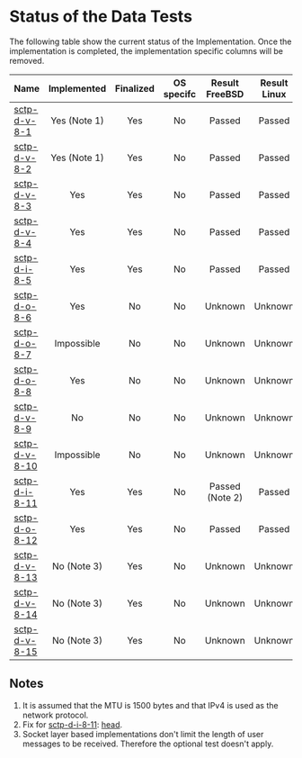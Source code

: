 # Status of the Data Tests

The following table show the current status of the Implementation. Once the implementation is completed, the implementation specific columns will be removed.

| Name                              | Implemented | Finalized | OS specifc | Result FreeBSD | Result Linux |
|:----------------------------------|:-----------:|:---------:|:----------:|:--------------:|:------------:|
|[sctp-d-v-8-1](sctp-d-v-8-1.pkt)   | Yes (Note 1)| Yes       | No         | Passed         | Passed       |
|[sctp-d-v-8-2](sctp-d-v-8-2.pkt)   | Yes (Note 1)| Yes       | No         | Passed         | Passed       |
|[sctp-d-v-8-3](sctp-d-v-8-3.pkt)   | Yes         | Yes       | No         | Passed         | Passed       |
|[sctp-d-v-8-4](sctp-d-v-8-4.pkt)   | Yes         | Yes       | No         | Passed         | Passed       |
|[sctp-d-i-8-5](sctp-d-i-8-5.pkt)   | Yes         | Yes       | No         | Passed         | Passed       |
|[sctp-d-o-8-6](sctp-d-o-8-6.pkt)   | Yes         | No        | No         | Unknown        | Unknown      |
|[sctp-d-o-8-7](sctp-d-o-8-7.pkt)   | Impossible  | No        | No         | Unknown        | Unknown      |
|[sctp-d-o-8-8](sctp-d-o-8-8.pkt)   | Yes         | No        | No         | Unknown        | Unknown      |
|[sctp-d-v-8-9](sctp-d-v-8-9.pkt)   | No          | No        | No         | Unknown        | Unknown      |
|[sctp-d-v-8-10](sctp-d-v-8-10.pkt) | Impossible  | No        | No         | Unknown        | Unknown      |
|[sctp-d-i-8-11](sctp-d-i-8-11.pkt) | Yes         | Yes       | No         | Passed (Note 2)| Passed       |
|[sctp-d-o-8-12](sctp-d-o-8-12.pkt) | Yes         | Yes       | No         | Passed         | Passed       |
|[sctp-d-v-8-13](sctp-d-v-8-13.pkt) | No (Note 3) | Yes       | No         | Unknown        | Unknown      |
|[sctp-d-v-8-14](sctp-d-v-8-14.pkt) | No (Note 3) | Yes       | No         | Unknown        | Unknown      |
|[sctp-d-v-8-15](sctp-d-v-8-15.pkt) | No (Note 3) | Yes       | No         | Unknown        | Unknown      |

## Notes
1. It is assumed that the MTU is 1500 bytes and that IPv4 is used as the network protocol.
2. Fix for [sctp-d-i-8-11](sctp-d-i-8-11.pkt): [head](https://svnweb.freebsd.org/changeset/base/286206).
3. Socket layer based implementations don't limit the length of user messages to be received. Therefore the optional test doesn't apply.
